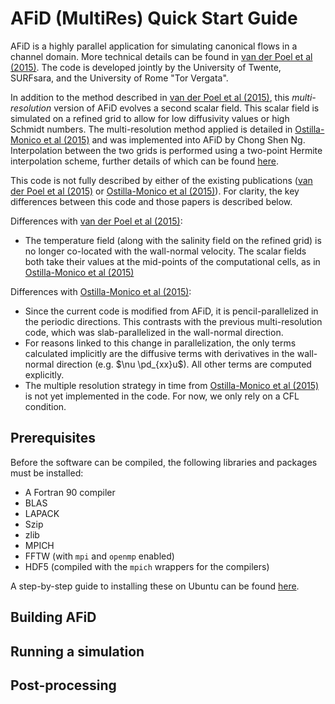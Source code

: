 # AFiD (MultiRes) Quick Start Guide

AFiD is a highly parallel application for simulating canonical flows in a channel domain.
More technical details can be found in [van der Poel et al (2015)](https://doi.org/10.1016/j.compfluid.2015.04.007).
The code is developed jointly by the University of Twente, SURFsara, and the University of Rome "Tor Vergata".

In addition to the method described in [van der Poel et al (2015)](https://doi.org/10.1016/j.compfluid.2015.04.007), this _multi-resolution_ version of AFiD evolves a second scalar field.
This scalar field is simulated on a refined grid to allow for low diffusivity values or high Schmidt numbers.
The multi-resolution method applied is detailed in [Ostilla-Monico et al (2015)](https://doi.org/10.1016/j.jcp.2015.08.031) and was implemented into AFiD by Chong Shen Ng.
Interpolation between the two grids is performed using a two-point Hermite interpolation scheme, further details of which can be found [here](interpolation.md).

This code is not fully described by either of the existing publications ([van der Poel et al (2015)](https://doi.org/10.1016/j.compfluid.2015.04.007) or [Ostilla-Monico et al (2015)](https://doi.org/10.1016/j.jcp.2015.08.031)).
For clarity, the key differences between this code and those papers is described below.

Differences with [van der Poel et al (2015)](https://doi.org/10.1016/j.compfluid.2015.04.007):

- The temperature field (along with the salinity field on the refined grid) is no longer co-located with the wall-normal velocity. The scalar fields both take their values at the mid-points of the computational cells, as in [Ostilla-Monico et al (2015)](https://doi.org/10.1016/j.jcp.2015.08.031)

Differences with [Ostilla-Monico et al (2015)](https://doi.org/10.1016/j.jcp.2015.08.031):

- Since the current code is modified from AFiD, it is pencil-parallelized in the periodic directions. This contrasts with the previous multi-resolution code, which was slab-parallelized in the wall-normal direction.
- For reasons linked to this change in parallelization, the only terms calculated implicitly are the diffusive terms with derivatives in the wall-normal direction (e.g. $`\nu \pd_{xx}u`$). All other terms are computed explicitly.
- The multiple resolution strategy in time from [Ostilla-Monico et al (2015)](https://doi.org/10.1016/j.jcp.2015.08.031) is not yet implemented in the code. For now, we only rely on a CFL condition.

## Prerequisites
Before the software can be compiled, the following libraries and packages must be installed:

- A Fortran 90 compiler
- BLAS
- LAPACK
- Szip
- zlib
- MPICH
- FFTW (with `mpi` and `openmp` enabled)
- HDF5 (compiled with the `mpich` wrappers for the compilers)

A step-by-step guide to installing these on Ubuntu can be found [here](prerequisites.md).

## Building AFiD

## Running a simulation

## Post-processing